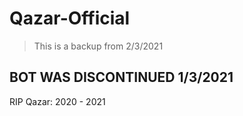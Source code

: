 # Qazar-Official

> This is a backup from 2/3/2021


## BOT WAS DISCONTINUED 1/3/2021


RIP Qazar: 2020 - 2021
